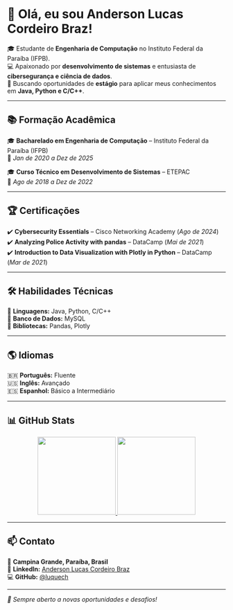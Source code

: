 # 👋 Olá, eu sou Anderson Lucas Cordeiro Braz!

🎓 Estudante de **Engenharia de Computação** no Instituto Federal da Paraíba (IFPB).  
💻 Apaixonado por **desenvolvimento de sistemas** e entusiasta de **cibersegurança e ciência de dados**.  
🚀 Buscando oportunidades de **estágio** para aplicar meus conhecimentos em **Java, Python e C/C++**.  

---

## 📚 Formação Acadêmica  
🎓 **Bacharelado em Engenharia de Computação** – Instituto Federal da Paraíba (IFPB)  
📅 *Jan de 2020 a Dez de 2025*  

🎓 **Curso Técnico em Desenvolvimento de Sistemas** – ETEPAC  
📅 *Ago de 2018 a Dez de 2022*  

---

## 🏆 Certificações  
✔️ **Cybersecurity Essentials** – Cisco Networking Academy (*Ago de 2024*)  
✔️ **Analyzing Police Activity with pandas** – DataCamp (*Mai de 2021*)  
✔️ **Introduction to Data Visualization with Plotly in Python** – DataCamp (*Mar de 2021*)  

---

## 🛠 Habilidades Técnicas  
🔹 **Linguagens:** Java, Python, C/C++  
🔹 **Banco de Dados:** MySQL  
🔹 **Bibliotecas:** Pandas, Plotly  

---

## 🌎 Idiomas  
🇧🇷 **Português:** Fluente  
🇺🇸 **Inglês:** Avançado  
🇪🇸 **Espanhol:** Básico a Intermediário  

---

## 📊 GitHub Stats  
<p align="center">
  <a href="https://github.com/luquech">
    <img height="180em" src="https://github-readme-stats.vercel.app/api?username=luquech&show_icons=true&theme=dracula&include_all_commits=true&count_private=true"/>
    <img height="180em" src="https://github-readme-stats.vercel.app/api/top-langs/?username=luquech&layout=compact&langs_count=8&theme=dracula"/>
  </a>
</p>


---

## 📫 Contato  
📍 **Campina Grande, Paraíba, Brasil**  
🔗 **LinkedIn:** [Anderson Lucas Cordeiro Braz](https://www.linkedin.com/in/anderson-lucas-cordeiro-braz-47169a281/)  
💻 **GitHub:** [@luquech](https://github.com/luquech)  

---

*🚀 Sempre aberto a novas oportunidades e desafios!*  
